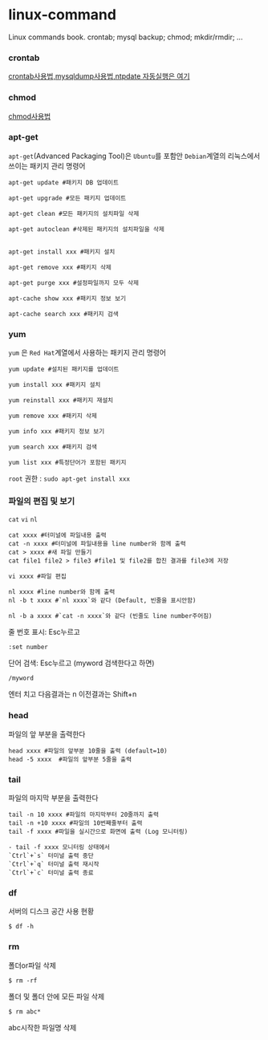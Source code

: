 # linux-command
Linux commands book. crontab; mysql backup; chmod; mkdir/rmdir; ...


### crontab 
[crontab사용법,mysqldump사용법,ntpdate 자동실행은 여기](https://github.com/iammumu/linux-command/blob/master/crontab.md)

### chmod 
[chmod사용법](https://github.com/iammumu/linux-command/blob/master/chmod.md)

### apt-get

`apt-get`(Advanced Packaging Tool)은 `Ubuntu`를 포함안 `Debian`계열의 리눅스에서 쓰이는 패키지 관리 명령어


```
apt-get update #패키지 DB 업데이트

apt-get upgrade #모든 패키지 업데이트

apt-get clean #모든 패키지의 설치파일 삭제

apt-get autoclean #삭제된 패키지의 설치파일을 삭제


apt-get install xxx #패키지 설치

apt-get remove xxx #패키지 삭제

apt-get purge xxx #설정파일까지 모두 삭제

apt-cache show xxx #패키지 정보 보기

apt-cache search xxx #패키지 검색

```


### yum

`yum` 은 `Red Hat`계열에서 사용하는 패키지 관리 명령어

```
yum update #설치된 패키지를 업데이트

yum install xxx #패키지 설치

yum reinstall xxx #패키지 재설치

yum remove xxx #패키지 삭제

yum info xxx #패키지 정보 보기

yum search xxx #패키지 검색

yum list xxx #특정단어가 포함된 패키지

```


`root` 권한 : `sudo apt-get install xxx`



### 파일의 편집 및 보기

`cat` `vi` `nl`

```
cat xxxx #터미널에 파일내용 출력
cat -n xxxx #터미널에 파일내용을 line number와 함께 출력
cat > xxxx #새 파일 만들기
cat file1 file2 > file3 #file1 및 file2를 합친 결과를 file3에 저장

vi xxxx #파일 편집

nl xxxx #line number와 함께 출력
nl -b t xxxx #`nl xxxx`와 같다 (Default, 빈줄을 표시안함)

nl -b a xxxx #`cat -n xxxx`와 같다 (빈줄도 line number주어짐)

```

줄 번호 표시: Esc누르고
```
:set number
```

단어 검색: Esc누르고 (myword 검색한다고 하면)
```
/myword
```
엔터 치고
다음결과는 n
이전결과는 Shift+n


### head

파일의 앞 부분을 출력한다

```
head xxxx #파일의 앞부분 10줄을 출력 (default=10)
head -5 xxxx  #파일의 앞부분 5줄을 출력

```



### tail

파일의 마지막 부분을 출력한다

```
tail -n 10 xxxx #파일의 마지막부터 20줄까지 출력
tail -n +10 xxxx #파일의 10번째줄부터 출력
tail -f xxxx #파일을 실시간으로 화면에 출력 (Log 모니터링)

- tail -f xxxx 모니터링 상태에서
`Ctrl`+`s` 터미널 출력 중단
`Ctrl`+`q` 터미널 출력 재시작
`Ctrl`+`c` 터미널 출력 종료

```


### df

서버의 디스크 공간 사용 현황

```
$ df -h
```


### rm

폴더or파일 삭제


```
$ rm -rf
```
폴더 및 폴더 안에 모든 파일 삭제


```
$ rm abc*
```
abc시작한 파일명 삭제
